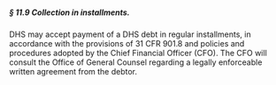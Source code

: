 ##### § 11.9 Collection in installments. #####

DHS may accept payment of a DHS debt in regular installments, in accordance with the provisions of 31 CFR 901.8 and policies and procedures adopted by the Chief Financial Officer (CFO). The CFO will consult the Office of General Counsel regarding a legally enforceable written agreement from the debtor.